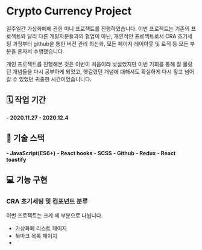 # Crypto Currency Project
일주일간 가상화폐에 관한 미니 프로젝트를 진행하였습니다.
이번 프로젝트는 기존의 프로젝트와 달리 다른 개발자분들과의 협업이 아닌, 개인적인 프로젝트로서
CRA 초기세팅 과정부터 github을 통한 버전 관리 최신화, 모든 페이지 레이아웃 및 로직 등 모든 부분을 혼자서 수행했습니다.

개인 프로젝트를 진행해본 것은 이번이 처음이라 낯설었지만 이번 기회를 통해 잘 몰랐던 개념들을 다시 공부하게 되었고,
헷갈렸던 개념에 대해서도 확실하게 다시 짚고 넘어갈 수 있었던 귀중한 시간이었습니니다. 


## 🗓 작업 기간
**- 2020.11.27 - 2020.12.4**

## 🔧 기술 스택
**- JavaScript(ES6+)**
**- React hooks**
**- SCSS**
**- Github**
**- Redux**
**- React toastify**


## 💻 기능 구현

### CRA 초기세팅 및 컴포넌트 분류
이번 프로젝트는 크게 세 부분으로 나뉩니다. 
- 가상화폐 리스트 페이지
- 북마크 목록 페이지
- 
